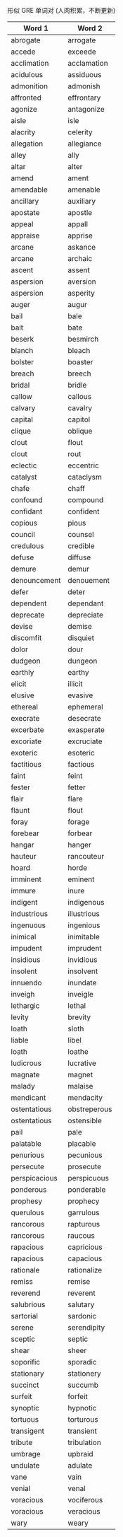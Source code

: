 形似 GRE 单词对 (人肉积累，不断更新)

| Word 1 | Word 2|
| ------------- | ------------- |
| abrogate | arrogate |
| accede | exceede |
| acclimation | acclamation |
| acidulous | assiduous |
| admonition | admonish |
| affronted | effrontary |
| agonize | antagonize |
| aisle | isle |
| alacrity | celerity |
| allegation | allegiance |
| alley | ally |
| altar | alter |
| amend | ament |
| amendable | amenable |
| ancillary | auxiliary |
| apostate | apostle |
| appeal | appall |
| appraise | apprise |
| arcane | askance |
| arcane | archaic |
| ascent | assent |
| aspersion | aversion |
| aspersion | asperity |
| auger | augur |
| bail | bale |
| bait | bate |
| beserk | besmirch |
| blanch | bleach |
| bolster | boaster |
| breach | breech |
| bridal | bridle |
| callow | callous |
| calvary | cavalry |
| capital | capitol |
| clique | oblique |
| clout | flout |
| clout | rout |
| eclectic | eccentric |
| catalyst | cataclysm |
| chafe | chaff |
| confound | compound |
| confidant | confident |
| copious | pious |
| council | counsel |
| credulous | credible |
| defuse | diffuse | 
| demure | demur |
| denouncement | denouement |
| defer | deter |
| dependent | dependant |
| deprecate | depreciate |
| devise | demise |
| discomfit | disquiet |
| dolor | dour |
| dudgeon | dungeon |
| earthly | earthy|
| elicit | illicit |
| elusive | evasive |
| ethereal | ephemeral |
| execrate | desecrate |
| excerbate | exasperate |
| excoriate | excruciate |
| exoteric | esoteric|
| factitious | factious |
| faint | feint |
| fester | fetter |
| flair | flare |
| flaunt | flout |
| foray | forage |
| forebear | forbear | 
| hangar | hanger |
| hauteur | rancouteur |
| hoard | horde |
| imminent | eminent |
| immure | inure |
| indigent | indigenous |
| industrious | illustrious |
| ingenuous | ingenious |
| inimical | inimitable |
| impudent | imprudent |
| insidious | invidious |
| insolent | insolvent |
| innuendo | inundate |
| inveigh | inveigle |
| lethargic | lethal |
| levity | brevity |
| loath | sloth |
| liable | libel |
| loath | loathe |
| ludicrous | lucrative |
| magnate | magnet |
| malady | malaise |
| mendicant | mendacity |
| ostentatious | obstreperous |
| ostentatious | ostensible | 
| pail | pale |
| palatable | placable |
| penurious | pecunious |
| persecute | prosecute |
| perspicacious| perspicuous |
| ponderous | ponderable |
| prophesy | prophecy |
| querulous | garrulous |
| rancorous | rapturous |
| rancorous | raucous |
| rapacious | capricious |
| rapacious | capacious |
| rationale | rationalize |
| remiss | remise |
| reverend | reverent |
| salubrious | salutary |
| sartorial | sardonic	|
| serene | serendipity |
| sceptic | septic |
| shear | sheer |
| soporific | sporadic |
| stationary | stationery |
| succinct | succumb |
| surfeit | forfeit |
| synoptic | hypnotic |
| tortuous | torturous |
| transigent | transient |
| tribute | tribulation |
| umbrage | upbraid |
| undulate | adulate |
| vane | vain |
| venial | venal |
| voracious | vociferous |
| voracious | veracious |
| wary | weary |